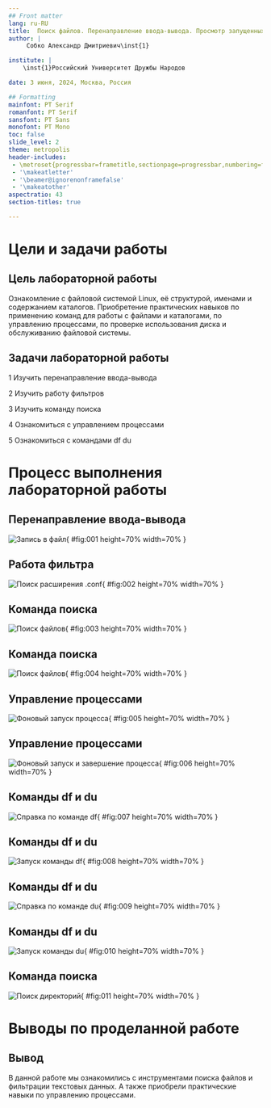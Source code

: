 ```yaml
---
## Front matter
lang: ru-RU
title:  Поиск файлов. Перенаправление ввода-вывода. Просмотр запущенных процессов
author: |
	 Собко Александр Дмитриевич\inst{1}

institute: |
	\inst{1}Российский Университет Дружбы Народов

date: 3 июня, 2024, Москва, Россия

## Formatting
mainfont: PT Serif
romanfont: PT Serif
sansfont: PT Sans
monofont: PT Mono
toc: false
slide_level: 2
theme: metropolis
header-includes: 
 - \metroset{progressbar=frametitle,sectionpage=progressbar,numbering=fraction}
 - '\makeatletter'
 - '\beamer@ignorenonframefalse'
 - '\makeatother'
aspectratio: 43
section-titles: true

---
```


# Цели и задачи работы

## Цель лабораторной работы

Ознакомление с файловой системой Linux, её структурой, именами и содержанием каталогов. Приобретение практических навыков по применению команд для работы с файлами и каталогами, по управлению процессами, по проверке использования диска и обслуживанию файловой системы.

## Задачи лабораторной работы

1 Изучить перенаправление ввода-вывода

2 Изучить работу фильтров

3 Изучить команду поиска

4 Ознакомиться с управлением процессами

5 Ознакомиться с командами df du

# Процесс выполнения лабораторной работы

## Перенаправление ввода-вывода

![Запись в файл](image/01.png){ #fig:001 height=70% width=70% }

## Работа фильтра

![Поиск расширения .conf](image/02.png){ #fig:002 height=70% width=70% }

## Команда поиска

![Поиск файлов](image/03.png){ #fig:003 height=70% width=70% }

## Команда поиска

![Поиск файлов](image/04.png){ #fig:004 height=70% width=70% }

## Управление процессами

![Фоновый запуск процесса](image/05.png){ #fig:005 height=70% width=70% }

## Управление процессами

![Фоновый запуск и завершение процесса](image/06.png){ #fig:006 height=70% width=70% }

## Команды df и du

![Справка по команде df](image/07.png){ #fig:007 height=70% width=70% }

## Команды df и du

![Запуск команды df](image/08.png){ #fig:008 height=70% width=70% }

## Команды df и du

![Справка по команде du](image/09.png){ #fig:009 height=70% width=70% }

## Команды df и du

![Запуск команды du](image/10.png){ #fig:010 height=70% width=70% }

## Команда поиска

![Поиск директорий](image/11.png){ #fig:011 height=70% width=70% }

# Выводы по проделанной работе

## Вывод

В данной работе мы ознакомились с инструментами поиска файлов и фильтрации текстовых данных. А также приобрели практические навыки по управлению процессами. 

